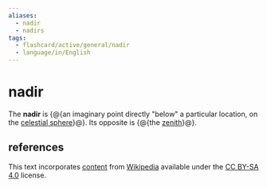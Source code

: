 ```yaml
---
aliases:
  - nadir
  - nadirs
tags:
  - flashcard/active/general/nadir
  - language/in/English
---
```


# nadir

The __nadir__ is {@{an imaginary point directly "below" a particular location, on the [celestial sphere](celestial%20sphre.md)}@}. Its opposite is {@{the [zenith](zenith.md)}@}. <!--SR:!2025-06-15,269,330!2025-03-18,184,310-->

## references

This text incorporates [content](https://en.wikipedia.org/wiki/nadir) from [Wikipedia](Wikipedia.md) available under the [CC BY-SA 4.0](https://creativecommons.org/licenses/by-sa/4.0/) license.
